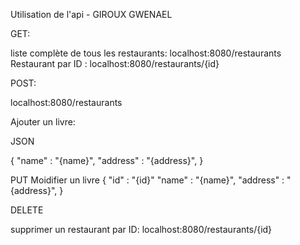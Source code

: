 Utilisation de l'api - GIROUX GWENAEL

GET:

liste complète de tous les restaurants: localhost:8080/restaurants
Restaurant par ID : localhost:8080/restaurants/{id}

POST:

localhost:8080/restaurants

Ajouter un livre:

JSON

{
	"name" : "{name}",
	"address" : "{address}",
}

PUT
Moidifier un livre
{
	"id" : "{id}"
	"name" : "{name}",
	"address" : "{address}",
}

DELETE

supprimer un restaurant par ID: localhost:8080/restaurants/{id}


